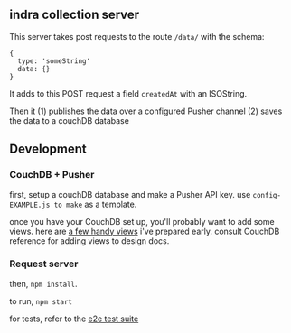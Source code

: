 ## indra collection server

This server takes post requests to the route `/data/` with the schema:

```
{
  type: 'someString'
  data: {}
}
```

It adds to this POST request a field `createdAt` with an ISOString.

Then it (1) publishes the data over a configured Pusher channel (2) saves the data to a couchDB database

## Development

### CouchDB + Pusher
first, setup a couchDB database and make a Pusher API key. use `config-EXAMPLE.js to make` as a template.

once you have your CouchDB set up, you'll probably want to add some views. here are [a few handy views](https://gist.github.com/elsehow/5d2a7e8c53042ba26058) i've prepared early. consult CouchDB reference for adding views to design docs.

### Request server
then, `npm install`.

to run, `npm start`

for tests, refer to the [e2e test suite](http://github.com/testing-suite)